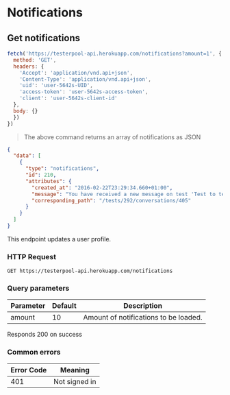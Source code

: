 # Notifications

## Get notifications

```javascript
fetch('https://testerpool-api.herokuapp.com/notifications?amount=1', {
  method: 'GET',
  headers: {
    'Accept': 'application/vnd.api+json',
    'Content-Type': 'application/vnd.api+json',
    'uid': 'user-5642s-UID',
    'access-token': 'user-5642s-access-token',
    'client': 'user-5642s-client-id'
  },
  body: {}
  })
})
```

> The above command returns an array of notifications as JSON

```json
{
  "data": [
    {
      "type": "notifications",
      "id": 210,
      "attributes": {
        "created_at": "2016-02-22T23:29:34.660+01:00",
        "message": "You have received a new message on test 'Test to test a test'.",
        "corresponding_path": "/tests/292/conversations/405"
      }
    }
  ]
}
```

This endpoint updates a user profile.

### HTTP Request

`GET https://testerpool-api.herokuapp.com/notifications`

### Query parameters

Parameter | Default | Description
--------- | ------- | -----------
amount | 10 | Amount of notifications to be loaded.

<aside class="success">
Responds 200 on success
</aside>

### Common errors

Error Code | Meaning
---------- | -------
401 | Not signed in
